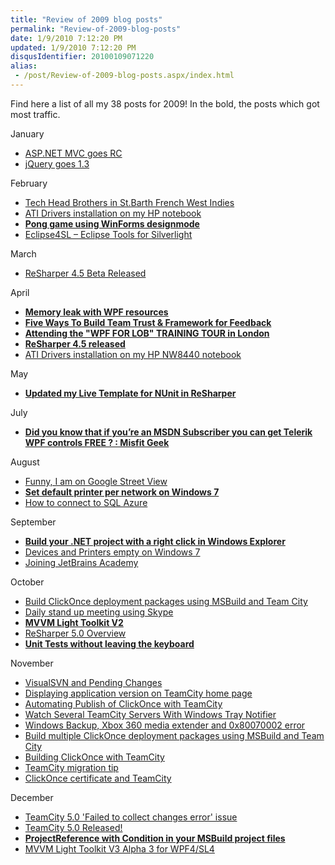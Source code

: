 ```yaml
---
title: "Review of 2009 blog posts"
permalink: "Review-of-2009-blog-posts"
date: 1/9/2010 7:12:20 PM
updated: 1/9/2010 7:12:20 PM
disqusIdentifier: 20100109071220
alias:
 - /post/Review-of-2009-blog-posts.aspx/index.html
---
```

Find here a list of all my 38 posts for 2009! In the bold, the posts which got most traffic.

January
<!-- more -->

*   [ASP.NET MVC goes RC](/2009/01/28/aspnet-mvc-goes-rc/) 
*   [jQuery goes 1.3](/2009/01/14/jquery-goes-13/)  

February

*   [Tech Head Brothers in St.Barth French West Indies](/2009/02/25/tech-head-brothers-in-stbarth-french-west-indies/)
*   [ATI Drivers installation on my HP notebook](/2009/02/22/ati-drivers-installation-on-my-hp-notebook/)
*   [**Pong game using WinForms designmode**](/2009/02/21/pong-game-using-winforms-designmode/)
*   [Eclipse4SL – Eclipse Tools for Silverlight](/2009/02/21/eclipse4sl-e28093-eclipse-tools-for-silverlight/)  

March

*   [ReSharper 4.5 Beta Released](/2009/03/14/resharper-45-beta-released/)  

April

*   [**Memory leak with WPF resources**](/2009/04/17/memory-leak-with-wpf-resources/)
*   [**Five Ways To Build Team Trust & Framework for Feedback**](/2009/04/17/five-ways-to-build-team-trust-amp3b-framework-for-feedback/)
*   [**Attending the "WPF FOR LOB" TRAINING TOUR in London**](/2009/04/17/attending-the-quot3bwpf-for-lobquot3b-training-tour-in-london/)
*   [**ReSharper 4.5 released**](/2009/04/10/resharper-45-released/)
*   [ATI Drivers installation on my HP NW8440 notebook](/2009/04/10/ati-drivers-installation-on-my-hp-nw8440-notebook/)  

May

*   [**Updated my Live Template for NUnit in ReSharper**](/2009/05/09/updated-my-live-template-for-nunit-in-resharper/)  

July

*   [**Did you know that if you’re an MSDN Subscriber you can get Telerik WPF controls FREE ? : Misfit Geek**](/2009/06/09/did-you-know-that-if-youe28099re-an-msdn-subscriber-you-can-get-telerik-wpf-controls-free-misfit-geek/)  

August

*   [Funny, I am on Google Street View](/2009/08/25/funny-i-am-on-google-street-view/)
*   [**Set default printer per network on Windows 7**](/2009/08/25/set-default-printer-per-network-on-windows-7/)
*   [How to connect to SQL Azure](/2009/08/21/how-to-connect-to-sql-azure/)  

September

*   [**Build your .NET project with a right click in Windows Explorer**](/2009/09/11/build-your-net-project-with-a-right-click-in-windows-explorer/)
*   [Devices and Printers empty on Windows 7](/2009/09/06/devices-and-printers-empty-on-windows-7/)
*   [Joining JetBrains Academy](/2009/09/06/joining-jetbrains-academy/)  

October

*   [Build ClickOnce deployment packages using MSBuild and Team City](/2009/10/27/build-clickonce-deployment-packages-using-msbuild-and-team-city/)
*   [Daily stand up meeting using Skype](/2009/10/20/daily-stand-up-meeting-using-skype/)
*   [**MVVM Light Toolkit V2**](/2009/10/13/mvvm-light-toolkit-v2/)
*   [ReSharper 5.0 Overview](/2009/10/12/resharper-5-0-overview/)
*   [**Unit Tests without leaving the keyboard**](/2009/10/08/unit-tests-without-leaving-the-keyboard/)  

November

*   [VisualSVN and Pending Changes](/2009/11/30/visualsvn-and-pending-changes/)
*   [Displaying application version on TeamCity home page](/2009/11/12/displaying-application-version-on-teamcity-home-page/)
*   [Automating Publish of ClickOnce with TeamCity](/2009/11/11/automating-publish-of-clickonce-with-teamcity/)
*   [Watch Several TeamCity Servers With Windows Tray Notifier](/2009/11/04/watch-several-teamcity-servers-with-windows-tray-notifier/)
*   [Windows Backup, Xbox 360 media extender and 0x80070002 error](/2009/11/03/windows-backup-xbox-360-media-extender-and-0x80070002-error/)
*   [Build multiple ClickOnce deployment packages using MSBuild and Team City](/2009/11/03/build-multiple-clickonce-deployment-packages-using-msbuild-and-team-city/)
*   [Building ClickOnce with TeamCity](/2009/11/02/building-clickonce-with-teamcity/)
*   [TeamCity migration tip](/2009/11/02/teamcity-migration-tip/)
*   [ClickOnce certificate and TeamCity](/2009/11/02/clickonce-certificate-and-teamcity/)  

December

*   [TeamCity 5.0 '​Failed to collect changes error' issue](/2009/12/10/teamcity-5-0-failed-to-collect-changes-error-issue/)
*   [TeamCity 5.0 Released!](/2009/12/03/teamcity-5-0-released/)
*   [**ProjectReference with Condition in your MSBuild project files**](/2009/12/02/projectreference-with-condition-in-your-msbuild-project-files/)
*   [MVVM Light Toolkit V3 Alpha 3 for WPF4/SL4](/2009/12/01/mvvm-light-toolkit-v3-alpha-3-for-wpf4-sl4/)
